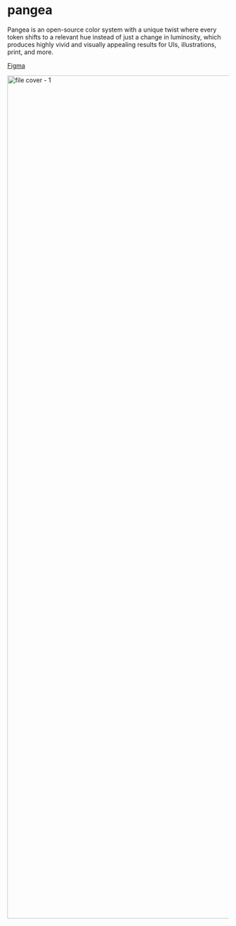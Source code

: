 # pangea

Pangea is an open-source color system with a unique twist where every token shifts to a relevant hue instead of just a change in luminosity, which produces highly vivid and visually appealing results for UIs, illustrations, print, and more.

[Figma]([url](https://www.figma.com/file/ny2O3HyisR3Ab3HSY5yL4q/Colors-of-Pangea?type=design&node-id=0%3A1&mode=design&t=G2RuMiZR9mC13kYE-1))

<img width="1920" alt="file cover - 1" src="https://github.com/oktayelipek/pangea/assets/1465579/5e3ac1e7-d556-4b55-83da-6c180a7e6816">
